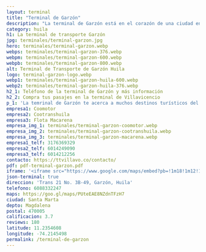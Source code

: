 ```yaml
---
layout: terminal
title: "Terminal de Garzón"
description: "La terminal de Garzón está en el corazón de una ciudad en crecimiento constante. Además, está muy cerca a muchos atractivos turísticos del Huila"
category: huila
h1: La terminal de transporte Garzón
jpg: terminales/terminal-garzon.jpg
hero: terminales/terminal-garzon.webp
webps: terminales/terminal-garzon-376.webp
webpm: terminales/terminal-garzon-600.webp
webpb: terminales/terminal-garzon-800.webp
alt: Terminal de Transporte de Garzón Huila
logo: terminal-garzon-logo.webp
webp1: terminales/terminal-garzon-huila-600.webp
webp2: terminales/terminal-garzon-huila-376.webp
h2_1: Teléfono de la terminal de Garzón y más información
h2_2: Compra tus pasajes en la terminal de Villavicencio
p_1: 'La temrinal de Garzón te acerca a muchos destinos turísticos del Huila, como por ejemplo, <a href="https://gurcoff.com/la-mano-del-gigante/" target="_blank">La mano del Gigante</a>'
empresa1: Coomotor
empresa2: Cootranshuila
empresa3: Flota Macarena
empresa_img_1: terminales/terminal-garzon-coomotor.webp
empresa_img_2: terminales/terminal-garzon-cootranshuila.webp
empresa_img_3: terminales/terminal-garzon-macarena.webp
empresa1_telf: 3176369329
empresa2_telf: 6014249090
empresa3_telf: 6014212256
contacto: https://ttvillavo.co/contacto/
pdf: pdf-terminal-garzon.pdf
iframe: '<iframe src="https://www.google.com/maps/embed?pb=!1m18!1m12!1m3!1d127580.46969032039!2d-75.78167768359374!3d2.195436199999993!2m3!1f0!2f0!3f0!3m2!1i1024!2i768!4f13.1!3m3!1m2!1s0x8e24d99f0323a68d%3A0x134a9f31b5858430!2sTerminal%20De%20Transportes%20De%20Garz%C3%B3n!5e0!3m2!1ses-419!2sco!4v1678221077519!5m2!1ses-419!2sco" width="100%" height="450" style="border:0;" allowfullscreen="" loading="lazy" referrerpolicy="no-referrer-when-downgrade"></iframe>'
json-terminal: true
direccion: 'Trans 21 No. 3B-49, Garzón, Huila'
telefono: 6088332247
maps: https://goo.gl/maps/PUteEAE8NZdnTFzH7
ciudad: Santa Marta
depto: Magdalena
postal: 470005
calificacion: 3.7
reviews: 180
latitude: 11.2354608
longitude: -74.2145498
permalink: /terminal-de-garzon
---
```

